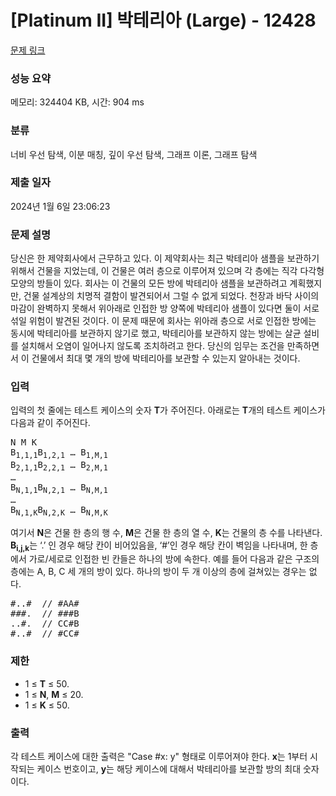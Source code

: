 # [Platinum II] 박테리아 (Large) - 12428 

[문제 링크](https://www.acmicpc.net/problem/12428) 

### 성능 요약

메모리: 324404 KB, 시간: 904 ms

### 분류

너비 우선 탐색, 이분 매칭, 깊이 우선 탐색, 그래프 이론, 그래프 탐색

### 제출 일자

2024년 1월 6일 23:06:23

### 문제 설명

<p>당신은 한 제약회사에서 근무하고 있다. 이 제약회사는 최근 박테리아 샘플을 보관하기 위해서 건물을 지었는데, 이 건물은 여러 층으로 이루어져 있으며 각 층에는 직각 다각형 모양의 방들이 있다. 회사는 이 건물의 모든 방에 박테리아 샘플을 보관하려고 계획했지만, 건물 설계상의 치명적 결함이 발견되어서 그럴 수 없게 되었다. 천장과 바닥 사이의 마감이 완벽하지 못해서 위아래로 인접한 방 양쪽에 박테리아 샘플이 있다면 둘이 서로 섞일 위험이 발견된 것이다. 이 문제 때문에 회사는 위아래 층으로 서로 인접한 방에는 동시에 박테리아를 보관하지 않기로 했고, 박테리아를 보관하지 않는 방에는 살균 설비를 설치해서 오염이 일어나지 않도록 조치하려고 한다. 당신의 임무는 조건을 만족하면서 이 건물에서 최대 몇 개의 방에 박테리아를 보관할 수 있는지 알아내는 것이다.</p>

### 입력 

 <p>입력의 첫 줄에는 테스트 케이스의 숫자 <strong>T</strong>가 주어진다. 아래로는 <strong>T</strong>개의 테스트 케이스가 다음과 같이 주어진다. </p>

<pre>N M K
B<sub>1,1,1</sub>B<sub>1,2,1</sub> … B<sub>1,M,1</sub>
B<sub>2,1,1</sub>B<sub>2,2,1</sub> … B<sub>2,M,1</sub>
…
B<sub>N,1,1</sub>B<sub>N,2,1</sub> … B<sub>N,M,1</sub>
…
B<sub>N,1,K</sub>B<sub>N,2,K</sub> … B<sub>N,M,K</sub></pre>

<p>여기서 <strong>N</strong>은 건물 한 층의 행 수, <strong>M</strong>은 건물 한 층의 열 수, <strong>K</strong>는 건물의 층 수를 나타낸다. <strong>B<sub>i,j,k</sub></strong>는 ‘.’ 인 경우 해당 칸이 비어있음을, ‘#’인 경우 해당 칸이 벽임을 나타내며, 한 층에서 가로/세로로 인접한 빈 칸들은 하나의 방에 속한다. 예를 들어 다음과 같은 구조의 층에는 A, B, C 세 개의 방이 있다. 하나의 방이 두 개 이상의 층에 걸쳐있는 경우는 없다.</p>

<pre>#..#  // #AA#
###.  // ###B
..#.  // CC#B
#..#  // #CC#</pre>

<h3>제한</h3>

<ul>
	<li>1 ≤ <strong>T</strong> ≤ 50.</li>
	<li>1 ≤ <strong>N</strong>, <strong>M</strong> ≤ 20.</li>
	<li>1 ≤ <strong>K</strong> ≤ 50.</li>
</ul>

### 출력 

 <p>각 테스트 케이스에 대한 출력은 "Case #x: y" 형태로 이루어져야 한다. <strong>x</strong>는 1부터 시작되는 케이스 번호이고, <strong>y</strong>는 해당 케이스에 대해서 박테리아를 보관할 방의 최대 숫자이다.</p>

